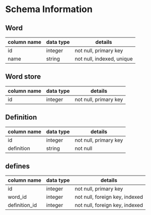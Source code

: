 # Schema Information

## Word
column name     | data type | details
----------------|-----------|-----------------------
id              | integer   | not null, primary key
name            | string    | not null, indexed, unique  


## Word store
column name     | data type | details
----------------|-----------|-----------------------
id              | integer   | not null, primary key

## Definition
column name     | data type | details
----------------|-----------|-----------------------
id              | integer   | not null, primary key
definition      | string    | not null

## defines
column name   | data type | details
--------------|-----------|-----------------------
id            | integer   | not null, primary key
word_id       | integer   | not null, foreign key, indexed
definition_id | integer   | not null, foreign key, indexed
